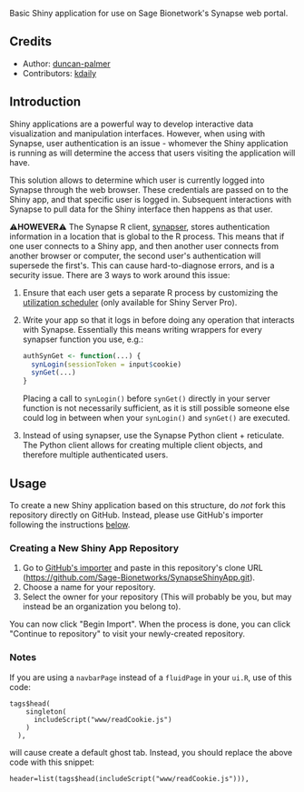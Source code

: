Basic Shiny application for use on Sage Bionetwork's Synapse web portal.

## Credits

- Author: [duncan-palmer](https://github.com/duncan-palmer)
- Contributors: [kdaily](https://github.com/kdaily)

## Introduction

Shiny applications are a powerful way to develop interactive data visualization and manipulation interfaces. However, when using with Synapse, user authentication is an issue - whomever the Shiny application is running as will determine the access that users visiting the application will have.

This solution allows to determine which user is currently logged into Synapse through the web browser. These credentials are passed on to the Shiny app, and that specific user is logged in. Subsequent interactions with Synapse to pull data for the Shiny interface then happens as that user.

:warning:**HOWEVER**:warning: The Synapse R client, [synapser](https://r-docs.synapse.org/), stores authentication information in a
location that is global to the R process. This means that if one user connects
to a Shiny app, and then another user connects from another browser or computer, the second
user's authentication will supersede the first's. This can cause
hard-to-diagnose errors, and is a security issue. There are 3 ways to work
around this issue:

1. Ensure that each user gets a separate R process by customizing the
   [utilization scheduler](https://support.rstudio.com/hc/en-us/articles/220546267-Scaling-and-Performance-Tuning-Applications-in-Shiny-Server-Pro)
   (only available for Shiny Server Pro).
1. Write your app so that it logs in before doing any operation that interacts
   with Synapse. Essentially this means writing wrappers for every synapser
   function you use, e.g.:
    
   ```r
   authSynGet <- function(...) {
     synLogin(sessionToken = input$cookie)
     synGet(...)
   }
   ```
   
   Placing a call to `synLogin()` before `synGet()` directly in your server
   function is not necessarily sufficient, as it is still possible someone else
   could log in between when your `synLogin()` and `synGet()` are executed.
1. Instead of using synapser, use the Synapse Python client + reticulate. The
   Python client allows for creating multiple client objects, and therefore
   multiple authenticated users.

## Usage

To create a new Shiny application based on this structure, do *not* fork this repository directly on GitHub. Instead, please use GitHub's importer following the instructions [below](#creating-a-repository).
 
### Creating a New Shiny App Repository

1.  Go to [GitHub's importer](http://import.github.com/new?import_url=https://github.com/Sage-Bionetworks/SynapseShinyApp.git) and paste in this repository's clone URL (https://github.com/Sage-Bionetworks/SynapseShinyApp.git).
1.  Choose a name for your repository.
1.  Select the owner for your repository (This will probably be you, but may instead be an organization you belong to).

You can now click "Begin Import". When the process is done, you can click "Continue to repository" to visit your newly-created repository.

### Notes

If you are using a `navbarPage` instead of a `fluidPage` in your `ui.R`, use of this code: 
```
tags$head(
    singleton(
      includeScript("www/readCookie.js")
    )
  ),
``` 
will cause create a default ghost tab. Instead, you should replace the above code with this snippet: 
```
header=list(tags$head(includeScript("www/readCookie.js"))),
```
